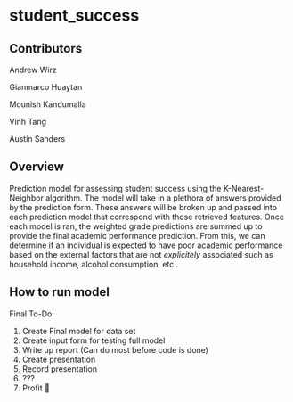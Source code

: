 # student_success

## Contributors
Andrew Wirz

Gianmarco Huaytan

Mounish Kandumalla

Vinh Tang

Austin Sanders

## Overview

Prediction model for assessing student success using the K-Nearest-Neighbor algorithm.
The model will take in a plethora of answers provided by the prediction form. 
These answers will be broken up and passed into each prediction model that correspond with those retrieved features. 
Once each model is ran, the weighted grade predictions are summed up to provide the final academic performance prediction.
From this, we can determine if an individual is expected to have poor academic performance based on the external factors
that are not _explicitely_ associated such as household income, alcohol consumption, etc.. 

## How to run model




Final To-Do:
1. Create Final model for data set
2. Create input form for testing full model
3. Write up report (Can do most before code is done)
4. Create presentation
5. Record presentation
6. ???
7. Profit 🤑

